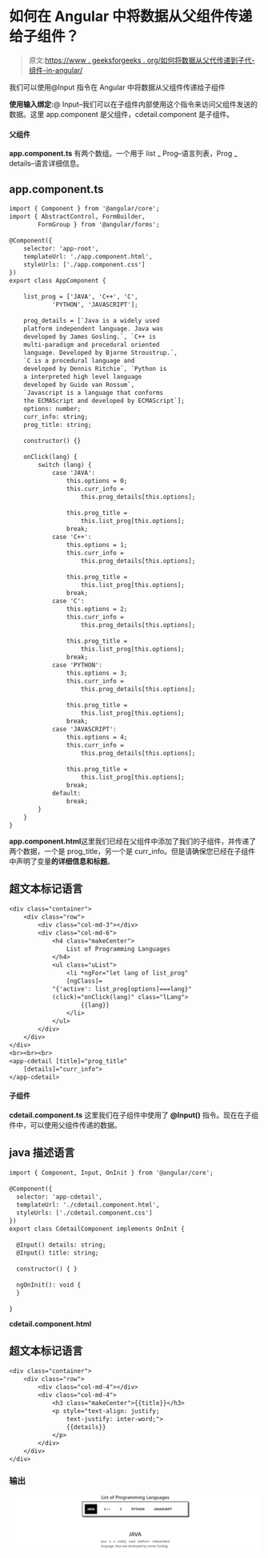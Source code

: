 # 如何在 Angular 中将数据从父组件传递给子组件？

> 原文:[https://www . geeksforgeeks . org/如何将数据从父代传递到子代-组件-in-angular/](https://www.geeksforgeeks.org/how-to-pass-data-from-parent-to-child-component-in-angular/)

我们可以使用@Input 指令在 Angular 中将数据从父组件传递给子组件

**使用输入绑定:**@ Input–我们可以在子组件内部使用这个指令来访问父组件发送的数据。这里 app.component 是父组件，cdetail.component 是子组件。

#### 父组件

**app.component.ts** 有两个数组。一个用于 list _ Prog–语言列表，Prog _ details–语言详细信息。

## app.component.ts

```
import { Component } from '@angular/core';
import { AbstractControl, FormBuilder, 
        FormGroup } from '@angular/forms';

@Component({
    selector: 'app-root',
    templateUrl: './app.component.html',
    styleUrls: ['./app.component.css']
})
export class AppComponent {

    list_prog = ['JAVA', 'C++', 'C', 
            'PYTHON', 'JAVASCRIPT'];

    prog_details = [`Java is a widely used 
    platform independent language. Java was 
    developed by James Gosling.`, `C++ is 
    multi-paradigm and procedural oriented 
    language. Developed by Bjarne Stroustrup.`, 
    `C is a procedural language and 
    developed by Dennis Ritchie`, `Python is 
    a interpreted high level language 
    developed by Guido van Rossum`, 
    `Javascript is a language that conforms 
    the ECMAScript and developed by ECMAScript`];
    options: number;
    curr_info: string;
    prog_title: string;

    constructor() {}

    onClick(lang) {
        switch (lang) {
            case 'JAVA':
                this.options = 0;
                this.curr_info = 
                    this.prog_details[this.options];

                this.prog_title = 
                    this.list_prog[this.options];
                break;
            case 'C++':
                this.options = 1;
                this.curr_info = 
                    this.prog_details[this.options];

                this.prog_title = 
                    this.list_prog[this.options];
                break;
            case 'C':
                this.options = 2;
                this.curr_info = 
                    this.prog_details[this.options];

                this.prog_title = 
                    this.list_prog[this.options];
                break;
            case 'PYTHON':
                this.options = 3;
                this.curr_info = 
                    this.prog_details[this.options];

                this.prog_title = 
                    this.list_prog[this.options];
                break;
            case 'JAVASCRIPT':
                this.options = 4;
                this.curr_info = 
                    this.prog_details[this.options];

                this.prog_title = 
                    this.list_prog[this.options];
                break;
            default:
                break;
        }
    }
}
```

**app.component.html**这里我们已经在父组件中添加了我们的子组件，并传递了两个数据，一个是 prog_title，另一个是 curr_info。但是请确保您已经在子组件中声明了变量**的详细信息和标题**。

## 超文本标记语言

```
<div class="container">
    <div class="row">
        <div class="col-md-3"></div>
        <div class="col-md-6">
            <h4 class="makeCenter">
                List of Programming Languages
            </h4>
            <ul class="uList">
                <li *ngFor="let lang of list_prog"
                [ngClass]=
            "{'active': list_prog[options]===lang}" 
            (click)="onClick(lang)" class="lLang">
                    {{lang}}
                </li>
            </ul>
        </div>
    </div>
</div>
<br><br><br>
<app-cdetail [title]="prog_title" 
    [details]="curr_info">
</app-cdetail>
```

#### 子组件

**cdetail.component.ts** 这里我们在子组件中使用了 **@Input()** 指令。现在在子组件中，可以使用父组件传递的数据。

## java 描述语言

```
import { Component, Input, OnInit } from '@angular/core';

@Component({
  selector: 'app-cdetail',
  templateUrl: './cdetail.component.html',
  styleUrls: ['./cdetail.component.css']
})
export class CdetailComponent implements OnInit {

  @Input() details: string;
  @Input() title: string;

  constructor() { }

  ngOnInit(): void {
  }

}
```

**cdetail.component.html**

## 超文本标记语言

```
<div class="container">
    <div class="row">
        <div class="col-md-4"></div>
        <div class="col-md-4">
            <h3 class="makeCenter">{{title}}</h3>
            <p style="text-align: justify; 
                text-justify: inter-word;">
                {{details}}
            </p>
        </div>
    </div>
</div>
```

### **输出**

![](img/3fae666891db19c6ce6e87df2cf42cdf.png)